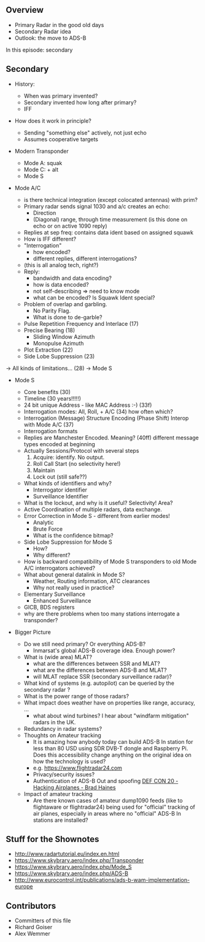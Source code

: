 


Overview
--------------------------

* Primary Radar in the good old days
* Secondary Radar idea
* Outlook: the move to ADS-B

In this episode: secondary

Secondary
--------------------------

* History: 
  - When was primary invented?
  - Secondary invented how long after primary?
  - IFF

* How does it work in principle?
  - Sending "something else" actively, not just echo
  - Assumes cooperative targets
  
* Modern Transponder
  - Mode A: squak
  - Mode C: + alt
  - Mode S
  
* Mode A/C
  - is there technical integration (except colocated antennas) with prim?
  - Primary radar sends signal 1030 and a/c creates an echo: 
    - Direction
    - (Diagonal) range, through time measurement
      (is this done on echo or on active 1090 reply)
  - Replies at sep freq: contains data ident based on assigned squawk
  - How is IFF different?
  - "Interrogation" 
    - how encoded?
    - different replies, different interrogations? 
  - (this is all analog tech, right?)
  - Reply: 
    - bandwidth and data encoding?
    - how is data encoded?
    - not self-describing => need to know mode
    - what can be encoded? Is Squawk Ident special?
  - Problem of overlap and garbling. 
    - No Parity Flag.
    - What is done to de-garble?
  - Pulse Repetition Frequency and Interlace (17)
  - Precise Bearing (18)
    - Sliding Window Azimuth
    - Monopulse Azimuth
  - Plot Extraction (22)
  - Side Lobe Suppression (23)
  
-> All kinds of limitations... (28)
    -> Mode S
    
* Mode S
  - Core benefits (30)
  - Timeline (30 years!!!!!)
  - 24 bit unique Address - like MAC Address :-) (33f)
  - Interrogation modes: All, Roll, + A/C (34)
    how often which?
  - Interrogation (Message) Structure
    Encoding (Phase Shift)
    Interop with Mode A/C (37)
  - Interrogation formats
  - Replies are Manchester Encoded. Meaning? (40ff)
    different message types encoded at beginning 
  - Actually Sessions/Protocol with several steps
    1) Acquire: identify. No output.
    2) Roll Call Start (no selectivity here!)
    3) Maintain
    4) Lock out (still safe??)
  - What kinds of identifiers and why?
    - Interrogator identifier
    - Surveillance Identifier
  - What is the lockout, and why is it useful?
    Selectivity!
    Area?
  - Active Coordination of multiple radars, data exchange.
  - Error Correction in Mode S - different from earlier modes!
    - Analytic
    - Brute Force
    - What is the confidence bitmap?
  - Side Lobe Suppression for Mode S
    - How?
    - Why different?
  - How is backward compatibility of Mode S transponders to old
    Mode A/C interrogators achieved? 
  - What about general datalink in Mode S?
    - Weather, Routing information, ATC clearances 
    - Why not really used in practice?
  - Elementary Surveillance 
    - Enhanced Surveillance
  - GICB, BDS registers
  - why are there problems when too many stations interrogate a transponder?
  
* Bigger Picture
  - Do we still need primary? Or everything ADS-B?  
    - Inmarsat's global ADS-B coverage idea. Enough power?
  - What is (wide area) MLAT?
    - what are the differences between SSR and MLAT?
    - what are the differences between ADS-B and MLAT?
    - will MLAT replace SSR (secondary surveillance radar)?
  - What kind of systems (e.g. autopilot) can be queried by the secondary radar ?  
  - What is the power range of those radars?
  - What impact does weather have on properties like range, accuracy, ...
    - what about wind turbines? I hear about "windfarm mitigation" radars in the UK.
  - Redundancy in radar systems?
  - Thoughts on Amateur tracking
    - It is amazing how anybody today can build ADS-B In station for less than 80 USD using SDR DVB-T dongle and 
	Raspberry Pi. Does this accessibility change anything on the original idea on how the technology is used?
    - e.g. https://www.flightradar24.com
    - Privacy/security issues?
	- Authentication of ADS-B Out and spoofing [DEF CON 20 - Hacking Airplanes - Brad Haines](https://www.youtube.com/watch?v=Pk1hjIMR3ro&t=1326s)
  - Impact of amateur tracking
    - Are there known cases of amateur dump1090 feeds (like to flightaware or flightradar24) being used 
	for "official" tracking of air planes, especially in areas where no "official" ADS-B In stations are 
	installed?


Stuff for the Shownotes
--------------------------------------

* http://www.radartutorial.eu/index.en.html
* https://www.skybrary.aero/index.php/Transponder
* https://www.skybrary.aero/index.php/Mode_S
* https://www.skybrary.aero/index.php/ADS-B
* http://www.eurocontrol.int/publications/ads-b-wam-implementation-europe

Contributors
-----------------------------------
* Committers of this file
* Richard Goiser
* Alex Wemmer
